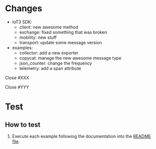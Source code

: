 Changes
=======

* IoT3 SDK:
    * client: new awesome method
    * exchange: fixed something that was broken
    * mobility: new stuff
    * transport:  update some message version
* examples:
    * collector: add a new exporter
    * copycat: manage the new awesome message type
    * json_counter: change the frequency
    * telemetry: add a span attribute

Close #XXX

Close #YYY

Test
====

How to test
-------

1. Execute each example following the documentation into the [README file](/rust/README.md).
